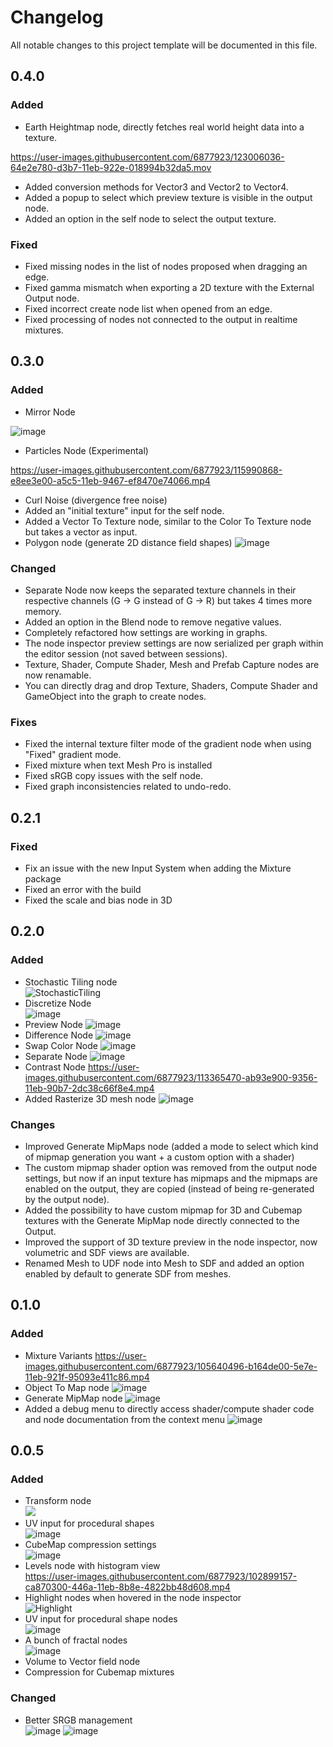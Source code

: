 # Changelog
All notable changes to this project template will be documented in this file.

## 0.4.0

### Added
- Earth Heightmap node, directly fetches real world height data into a texture.

https://user-images.githubusercontent.com/6877923/123006036-64e2e780-d3b7-11eb-922e-018994b32da5.mov

- Added conversion methods for Vector3 and Vector2 to Vector4.
- Added a popup to select which preview texture is visible in the output node.
- Added an option in the self node to select the output texture.

### Fixed
- Fixed missing nodes in the list of nodes proposed when dragging an edge.
- Fixed gamma mismatch when exporting a 2D texture with the External Output node.
- Fixed incorrect create node list when opened from an edge.
- Fixed processing of nodes not connected to the output in realtime mixtures.

## 0.3.0

### Added
- Mirror Node

![image](https://user-images.githubusercontent.com/6877923/114311850-b554e380-9af0-11eb-896d-46df72f6e06e.png)
- Particles Node (Experimental)

https://user-images.githubusercontent.com/6877923/115990868-e8ee3e00-a5c5-11eb-9467-ef8470e74066.mp4
- Curl Noise (divergence free noise)
- Added an "initial texture" input for the self node.
- Added a Vector To Texture node, similar to the Color To Texture node but takes a vector as input.
- Polygon node (generate 2D distance field shapes)
![image](https://user-images.githubusercontent.com/6877923/120940697-d287e600-c71e-11eb-9505-a15b3d5befa8.png)

### Changed
- Separate Node now keeps the separated texture channels in their respective channels (G -> G instead of G -> R) but takes 4 times more memory.
- Added an option in the Blend node to remove negative values.
- Completely refactored how settings are working in graphs.
- The node inspector preview settings are now serialized per graph within the editor session (not saved between sessions).
- Texture, Shader, Compute Shader, Mesh and Prefab Capture nodes are now renamable.
- You can directly drag and drop Texture, Shaders, Compute Shader and GameObject into the graph to create nodes.

### Fixes
- Fixed the internal texture filter mode of the gradient node when using "Fixed" gradient mode.
- Fixed mixture when text Mesh Pro is installed
- Fixed sRGB copy issues with the self node.
- Fixed graph inconsistencies related to undo-redo.

## 0.2.1

### Fixed
- Fix an issue with the new Input System when adding the Mixture package
- Fixed an error with the build
- Fixed the scale and bias node in 3D

## 0.2.0

### Added

- Stochastic Tiling node  
![StochasticTiling](https://user-images.githubusercontent.com/6877923/106679862-c4ce2280-65bd-11eb-87bb-eee4d88b1e2c.gif)
- Discretize Node  
![image](https://user-images.githubusercontent.com/6877923/106681232-63f41980-65c0-11eb-89a5-39468b746d89.png)
- Preview Node
![image](https://user-images.githubusercontent.com/6877923/107294139-2df5e000-6a6d-11eb-9b71-c21cf7e91072.png)
- Difference Node
![image](https://user-images.githubusercontent.com/6877923/107442526-82fe2880-6b37-11eb-888a-e59d6470af5b.png)
- Swap Color Node
![image](https://user-images.githubusercontent.com/6877923/113365427-8606df80-9356-11eb-8dea-aca8ec17acd1.png)
- Separate Node
![image](https://user-images.githubusercontent.com/6877923/113365441-9454fb80-9356-11eb-96ae-9efea54ce595.png)
- Contrast Node
https://user-images.githubusercontent.com/6877923/113365470-ab93e900-9356-11eb-90b7-2dc38c66f8e4.mp4
- Added Rasterize 3D mesh node
![image](https://user-images.githubusercontent.com/6877923/113605649-3e7a9f00-9647-11eb-9ddb-67f25ec01225.png)


### Changes
- Improved Generate MipMaps node (added a mode to select which kind of mipmap generation you want + a custom option with a shader)
- The custom mipmap shader option was removed from the output node settings, but now if an input texture has mipmaps and the mipmaps are enabled on the output, they are copied (instead of being re-generated by the output node).
- Added the possibility to have custom mipmap for 3D and Cubemap textures with the Generate MipMap node directly connected to the Output.
- Improved the support of 3D texture preview in the node inspector, now volumetric and SDF views are available.
- Renamed Mesh to UDF node into Mesh to SDF and added an option enabled by default to generate SDF from meshes. 

## 0.1.0

### Added
- Mixture Variants
https://user-images.githubusercontent.com/6877923/105640496-b164de00-5e7e-11eb-921f-95093e411c86.mp4
- Object To Map node
![image](https://user-images.githubusercontent.com/6877923/105640618-45cf4080-5e7f-11eb-88b6-6c26616b4af8.png)
- Generate MipMap node
![image](https://user-images.githubusercontent.com/6877923/105640649-71522b00-5e7f-11eb-941f-5d757a22f3a4.png)
- Added a debug menu to directly access shader/compute shader code and node documentation from the context menu
![image](https://user-images.githubusercontent.com/6877923/105640719-b37b6c80-5e7f-11eb-8bfb-843c4129ebd5.png)

## 0.0.5

### Added

- Transform node  
![](docs/docfx/images/TransformNode.gif)
- UV input for procedural shapes  
![image](https://user-images.githubusercontent.com/6877923/99877502-f65e6100-2bfe-11eb-9851-ac879192c7f7.png)
- CubeMap compression settings  
![image](https://user-images.githubusercontent.com/6877923/100515883-bd366b80-317f-11eb-9f01-b3628be6463d.png)
- Levels node with histogram view  
https://user-images.githubusercontent.com/6877923/102899157-ca870300-446a-11eb-8b8e-4822bb48d608.mp4
- Highlight nodes when hovered in the node inspector  
![Highlight](https://user-images.githubusercontent.com/6877923/102915192-aa167300-4481-11eb-8ea4-67fa8c173a79.gif)
- UV input for procedural shape nodes  
![image](https://user-images.githubusercontent.com/6877923/102915073-7dfaf200-4481-11eb-8b5c-d8006743aced.png)
- A bunch of fractal nodes  
![image](https://user-images.githubusercontent.com/6877923/102915300-d8944e00-4481-11eb-8e93-f7a57c21b830.png)
- Volume to Vector field node  
- Compression for Cubemap mixtures  

### Changed
- Better SRGB management  
![image](https://user-images.githubusercontent.com/6877923/102915118-8f43fe80-4481-11eb-827d-6504a32b33b4.png)
![image](https://user-images.githubusercontent.com/6877923/102915158-9bc85700-4481-11eb-8a46-d60f4989d005.png)
